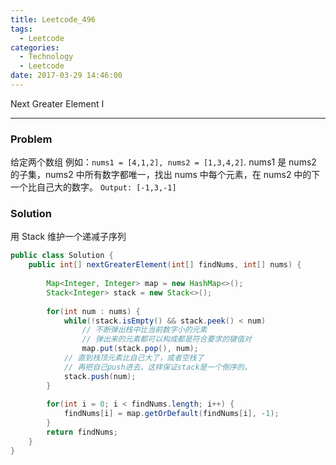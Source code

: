 ```yaml
---
title: Leetcode_496
tags:
  - Leetcode
categories:
  - Technology
  - Leetcode
date: 2017-03-29 14:46:00
---
```

Next Greater Element I

<!-- more -->

***

### Problem
给定两个数组 
例如：`nums1 = [4,1,2], nums2 = [1,3,4,2]`.
nums1 是 nums2 的子集，nums2 中所有数字都唯一，找出 nums 中每个元素，在 nums2 中的下一个比自己大的数字。
`Output: [-1,3,-1]`

### Solution

用 Stack 维护一个递减子序列

``` java
public class Solution {
    public int[] nextGreaterElement(int[] findNums, int[] nums) {
        
        Map<Integer, Integer> map = new HashMap<>();
        Stack<Integer> stack = new Stack<>();
        
        for(int num : nums) {
            while(!stack.isEmpty() && stack.peek() < num)
                // 不断弹出栈中比当前数字小的元素
                // 弹出来的元素都可以构成都是符合要求的键值对
                map.put(stack.pop(), num);
            // 直到栈顶元素比自己大了，或者空栈了
            // 再把自己push进去，这样保证stack是一个倒序的。    
            stack.push(num);
        }
        
        for(int i = 0; i < findNums.length; i++) {
            findNums[i] = map.getOrDefault(findNums[i], -1);
        }
        return findNums;
    }
}
```











































